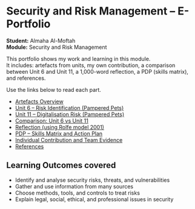 # Security and Risk Management – E-Portfolio
**Student:** Almaha Al-Moftah  
**Module:** Security and Risk Management

This portfolio shows my work and learning in this module.  
It includes: artefacts from units, my own contribution, a comparison between Unit 6 and Unit 11, a 1,000-word reflection, a PDP (skills matrix), and references.

Use the links below to read each part.

- [Artefacts Overview](Artefacts_overview.md)
- [Unit 6 – Risk Identification (Pampered Pets)](Unit6_RiskIdentification.md)
- [Unit 11 – Digitalisation Risk (Pampered Pets)](Unit11_FinalProject.md)
- [Comparison: Unit 6 vs Unit 11](Comparison_Evaluation.md)
- [Reflection (using Rolfe model 2001) ](Reflection_Rolfe.md)
- [PDP – Skills Matrix and Action Plan](PDP_SkillsMatrix.md)
- [Individual Contribution and Team Evidence](Contributions_Evidence.md)
- [References](References.md)

## Learning Outcomes covered
- Identify and analyse security risks, threats, and vulnerabilities  
- Gather and use information from many sources  
- Choose methods, tools, and controls to treat risks  
- Explain legal, social, ethical, and professional issues in security


